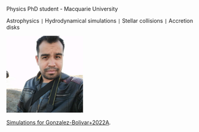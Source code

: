 Physics PhD student - Macquarie University

Astrophysics <code>&#124;</code> Hydrodynamical simulations <code>&#124;</code> Stellar collisions <code>&#124;</code> Accretion disks


<img src="photo.jpeg" alt="Me" width="200"/>

[Simulations for Gonzalez-Bolivar+2022A](./2msun-tp-agb.html).

